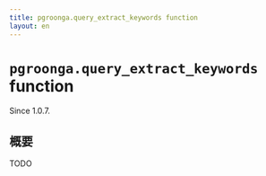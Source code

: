 ```yaml
---
title: pgroonga.query_extract_keywords function
layout: en
---
```


# `pgroonga.query_extract_keywords` function

Since 1.0.7.

## 概要

TODO
